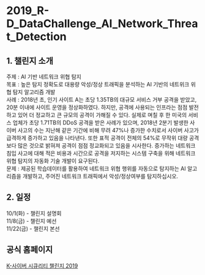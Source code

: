 # 2019_R-D_DataChallenge_AI_Network_Threat_Detection






## 1. 챌린지 소개

  주제 : AI 기반 네트워크 위협 탐지  
  목표 : 높은 탐지 정확도로 대용량 악성/정상 트래픽을 분석하는 AI 기반의 네트위크 위협 탐지 알고리즘 개발  
  사례 : 2018년 초, 인기 사이트 A는 초당 1.35TB의 대규모 서비스 거부 공격을 받았고, 20분 이내에 사이트 운영을 정상화하였다. 하지만, 공격에 사용되는 인프라는 점점 발전하고 있어 더 정교하고 큰 규모의 공격이 가해질 수 있다. 실제로 며칠 후 한 미국의 서비스 업체가 초당 1.71TB의 DDoS 공격을 받은 사례가 있으며, 2018년 2분기 발생한 사이버 사고의 수는 지난해 같은 기간에 비해 무려 47%나 증가한 수치로서 사이버 사고가 급격하게 증가하고 있음을 나타낸다. 또한 표적 공격이 전체의 54%로 무작위 대량 공격보다 많은 것으로 밝혀져 공격이 점점 정교화되고 있음을 시사한다. 증가하는 네트워크 침입 사고에 대해 적은 비용과 시간으로 공격을 저지하는 시스템 구축을 위해 네트워크 위협 탐지의 자동화 기술 개발이 요구된다.  
  문제 : 제공된 학습데이터를 활용하여 네트워크 위협 행위를 자동으로 탐지하는 AI 알고리즘을 개발하고, 주어진 네트워크 트래픽에서 악성/정상여부를 탐지하십시오.  
  
  
 
## 2. 일정

  10/1(화) - 챌린지 설명회  
  11/8(금) - 챌린지 예선  
  11/22(금) - 챌린지 본선  


## 공식 홈페이지

[K-사이버 시큐리티 챌린지 2019](http://datachallenge.kr/)
